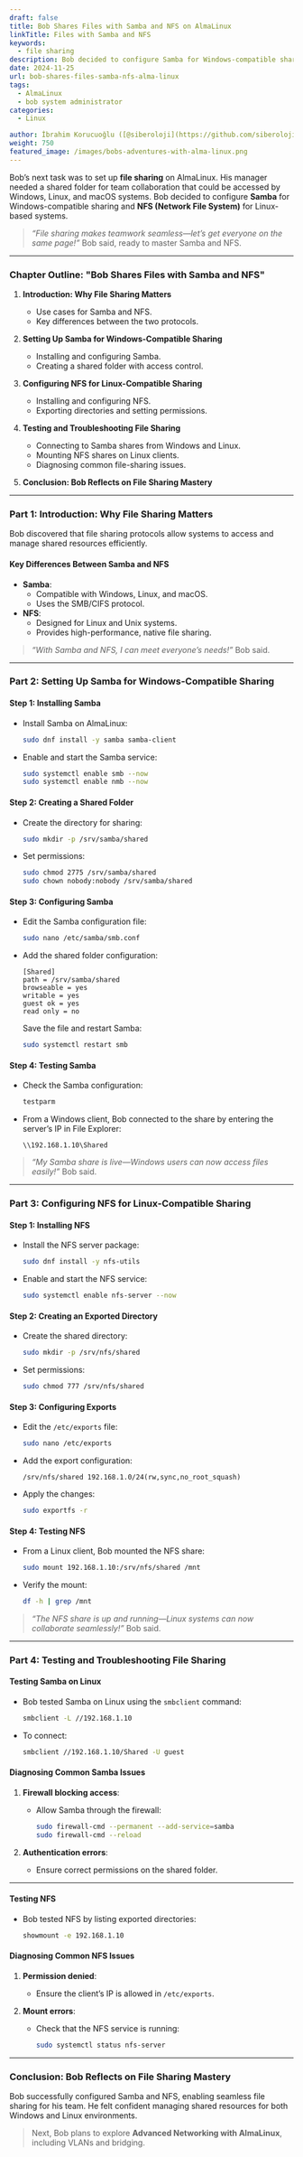 ```yaml
---
draft: false
title: Bob Shares Files with Samba and NFS on AlmaLinux
linkTitle: Files with Samba and NFS
keywords:
  - file sharing
description: Bob decided to configure Samba for Windows-compatible sharing and NFS (Network File System) for Linux-based systems.
date: 2024-11-25
url: bob-shares-files-samba-nfs-alma-linux
tags:
  - AlmaLinux
  - bob system administrator
categories:
  - Linux

author: İbrahim Korucuoğlu ([@siberoloji](https://github.com/siberoloji))
weight: 750
featured_image: /images/bobs-adventures-with-alma-linux.png
---
```

Bob’s next task was to set up **file sharing** on AlmaLinux. His manager needed a shared folder for team collaboration that could be accessed by Windows, Linux, and macOS systems. Bob decided to configure **Samba** for Windows-compatible sharing and **NFS (Network File System)** for Linux-based systems.

> *“File sharing makes teamwork seamless—let’s get everyone on the same page!”* Bob said, ready to master Samba and NFS.

---

### **Chapter Outline: "Bob Shares Files with Samba and NFS"**

1. **Introduction: Why File Sharing Matters**
   - Use cases for Samba and NFS.
   - Key differences between the two protocols.

2. **Setting Up Samba for Windows-Compatible Sharing**
   - Installing and configuring Samba.
   - Creating a shared folder with access control.

3. **Configuring NFS for Linux-Compatible Sharing**
   - Installing and configuring NFS.
   - Exporting directories and setting permissions.

4. **Testing and Troubleshooting File Sharing**
   - Connecting to Samba shares from Windows and Linux.
   - Mounting NFS shares on Linux clients.
   - Diagnosing common file-sharing issues.

5. **Conclusion: Bob Reflects on File Sharing Mastery**

---

### **Part 1: Introduction: Why File Sharing Matters**

Bob discovered that file sharing protocols allow systems to access and manage shared resources efficiently.

#### **Key Differences Between Samba and NFS**

- **Samba**:
  - Compatible with Windows, Linux, and macOS.
  - Uses the SMB/CIFS protocol.
- **NFS**:
  - Designed for Linux and Unix systems.
  - Provides high-performance, native file sharing.

> *“With Samba and NFS, I can meet everyone’s needs!”* Bob said.

---

### **Part 2: Setting Up Samba for Windows-Compatible Sharing**

#### **Step 1: Installing Samba**

- Install Samba on AlmaLinux:

  ```bash
  sudo dnf install -y samba samba-client
  ```

- Enable and start the Samba service:

  ```bash
  sudo systemctl enable smb --now
  sudo systemctl enable nmb --now
  ```

#### **Step 2: Creating a Shared Folder**

- Create the directory for sharing:

  ```bash
  sudo mkdir -p /srv/samba/shared
  ```

- Set permissions:

  ```bash
  sudo chmod 2775 /srv/samba/shared
  sudo chown nobody:nobody /srv/samba/shared
  ```

#### **Step 3: Configuring Samba**

- Edit the Samba configuration file:

  ```bash
  sudo nano /etc/samba/smb.conf
  ```

- Add the shared folder configuration:

  ```plaintext
  [Shared]
  path = /srv/samba/shared
  browseable = yes
  writable = yes
  guest ok = yes
  read only = no
  ```

  Save the file and restart Samba:

  ```bash
  sudo systemctl restart smb
  ```

#### **Step 4: Testing Samba**

- Check the Samba configuration:

  ```bash
  testparm
  ```

- From a Windows client, Bob connected to the share by entering the server’s IP in File Explorer:

  ```plaintext
  \\192.168.1.10\Shared
  ```

> *“My Samba share is live—Windows users can now access files easily!”* Bob said.

---

### **Part 3: Configuring NFS for Linux-Compatible Sharing**

#### **Step 1: Installing NFS**

- Install the NFS server package:

  ```bash
  sudo dnf install -y nfs-utils
  ```

- Enable and start the NFS service:

  ```bash
  sudo systemctl enable nfs-server --now
  ```

#### **Step 2: Creating an Exported Directory**

- Create the shared directory:

  ```bash
  sudo mkdir -p /srv/nfs/shared
  ```

- Set permissions:

  ```bash
  sudo chmod 777 /srv/nfs/shared
  ```

#### **Step 3: Configuring Exports**

- Edit the `/etc/exports` file:

  ```bash
  sudo nano /etc/exports
  ```

- Add the export configuration:

  ```plaintext
  /srv/nfs/shared 192.168.1.0/24(rw,sync,no_root_squash)
  ```

- Apply the changes:

  ```bash
  sudo exportfs -r
  ```

#### **Step 4: Testing NFS**

- From a Linux client, Bob mounted the NFS share:

  ```bash
  sudo mount 192.168.1.10:/srv/nfs/shared /mnt
  ```

- Verify the mount:

  ```bash
  df -h | grep /mnt
  ```

> *“The NFS share is up and running—Linux systems can now collaborate seamlessly!”* Bob said.

---

### **Part 4: Testing and Troubleshooting File Sharing**

#### **Testing Samba on Linux**

- Bob tested Samba on Linux using the `smbclient` command:

  ```bash
  smbclient -L //192.168.1.10
  ```

- To connect:

  ```bash
  smbclient //192.168.1.10/Shared -U guest
  ```

#### **Diagnosing Common Samba Issues**

1. **Firewall blocking access**:
   - Allow Samba through the firewall:

     ```bash
     sudo firewall-cmd --permanent --add-service=samba
     sudo firewall-cmd --reload
     ```

2. **Authentication errors**:
   - Ensure correct permissions on the shared folder.

---

#### **Testing NFS**

- Bob tested NFS by listing exported directories:

  ```bash
  showmount -e 192.168.1.10
  ```

#### **Diagnosing Common NFS Issues**

1. **Permission denied**:
   - Ensure the client’s IP is allowed in `/etc/exports`.

2. **Mount errors**:
   - Check that the NFS service is running:

     ```bash
     sudo systemctl status nfs-server
     ```

---

### **Conclusion: Bob Reflects on File Sharing Mastery**

Bob successfully configured Samba and NFS, enabling seamless file sharing for his team. He felt confident managing shared resources for both Windows and Linux environments.

> Next, Bob plans to explore **Advanced Networking with AlmaLinux**, including VLANs and bridging.
